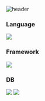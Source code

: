 ![header](https://capsule-render.vercel.app/api?type=rect&color=gradient&height=150&section=header&text=KIM+SERIM&animanteion=blink&fontSize=30)

<h3 align="left">Language</h3>
<div align=left> 
  <img src="https://img.shields.io/badge/java-007396?style=for-the-badge&logo=java&logoColor=white"> 
</div>  
<h3 align="left">Framework</h3>
<div align=left> 
  <img src="https://img.shields.io/badge/spring-6DB33F?style=for-the-badge&logo=spring&logoColor=white"> 
</div>
<h3 align="left">DB</h3>  
<div align=left> 
  <img src="https://img.shields.io/badge/oracle-F80000?style=for-the-badge&logo=oracle&logoColor=white"> 
  <img src="https://img.shields.io/badge/apache tomcat-F8DC75?style=for-the-badge&logo=apachetomcat&logoColor=white">
</div>
